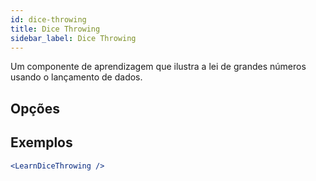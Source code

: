 ```yaml
---
id: dice-throwing
title: Dice Throwing
sidebar_label: Dice Throwing
---
```


Um componente de aprendizagem que ilustra a lei de grandes números usando o lançamento de dados.

## Opções



## Exemplos

```jsx live
<LearnDiceThrowing />
```

